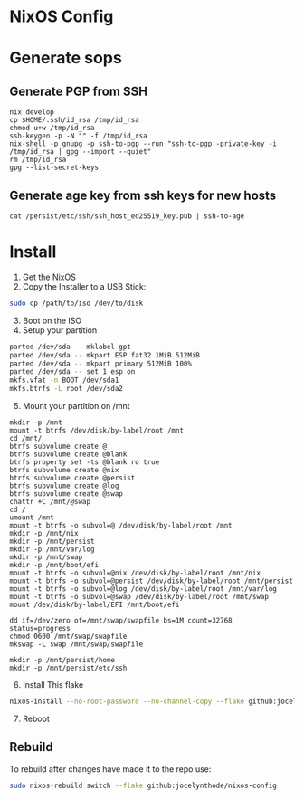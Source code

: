 # NixOS Config

# Generate sops

## Generate PGP from SSH

```
nix develop
cp $HOME/.ssh/id_rsa /tmp/id_rsa
chmod u+w /tmp/id_rsa
ssh-keygen -p -N "" -f /tmp/id_rsa
nix-shell -p gnupg -p ssh-to-pgp --run "ssh-to-pgp -private-key -i /tmp/id_rsa | gpg --import --quiet"
rm /tmp/id_rsa
gpg --list-secret-keys
```

## Generate age key from ssh keys for new hosts

```
cat /persist/etc/ssh/ssh_host_ed25519_key.pub | ssh-to-age
```

# Install

1. Get the [NixOS](https://channels.nixos.org/nixos-22.05/latest-nixos-minimal-x86_64-linux.iso)
2. Copy the Installer to a USB Stick:

```bash
sudo cp /path/to/iso /dev/to/disk
```

3. Boot on the ISO
4. Setup your partition

```bash
parted /dev/sda -- mklabel gpt
parted /dev/sda -- mkpart ESP fat32 1MiB 512MiB
parted /dev/sda -- mkpart primary 512MiB 100%
parted /dev/sda -- set 1 esp on
mkfs.vfat -n BOOT /dev/sda1
mkfs.btrfs -L root /dev/sda2
```

5. Mount your partition on /mnt

```
mkdir -p /mnt
mount -t btrfs /dev/disk/by-label/root /mnt
cd /mnt/
btrfs subvolume create @
btrfs subvolume create @blank
btrfs property set -ts @blank ro true
btrfs subvolume create @nix
btrfs subvolume create @persist
btrfs subvolume create @log
btrfs subvolume create @swap
chattr +C /mnt/@swap
cd /
umount /mnt
mount -t btrfs -o subvol=@ /dev/disk/by-label/root /mnt
mkdir -p /mnt/nix
mkdir -p /mnt/persist
mkdir -p /mnt/var/log
mkdir -p /mnt/swap
mkdir -p /mnt/boot/efi
mount -t btrfs -o subvol=@nix /dev/disk/by-label/root /mnt/nix
mount -t btrfs -o subvol=@persist /dev/disk/by-label/root /mnt/persist
mount -t btrfs -o subvol=@log /dev/disk/by-label/root /mnt/var/log
mount -t btrfs -o subvol=@swap /dev/disk/by-label/root /mnt/swap
mount /dev/disk/by-label/EFI /mnt/boot/efi

dd if=/dev/zero of=/mnt/swap/swapfile bs=1M count=32768 status=progress
chmod 0600 /mnt/swap/swapfile
mkswap -L swap /mnt/swap/swapfile

mkdir -p /mnt/persist/home
mkdir -p /mnt/persist/etc/ssh

```

6. Install This flake

```bash
nixos-install --no-root-password --no-channel-copy --flake github:jocelynthode/nixos-config#somehost

```

7. Reboot

## Rebuild

To rebuild after changes have made it to the repo use:

```bash
sudo nixos-rebuild switch --flake github:jocelynthode/nixos-config
```

